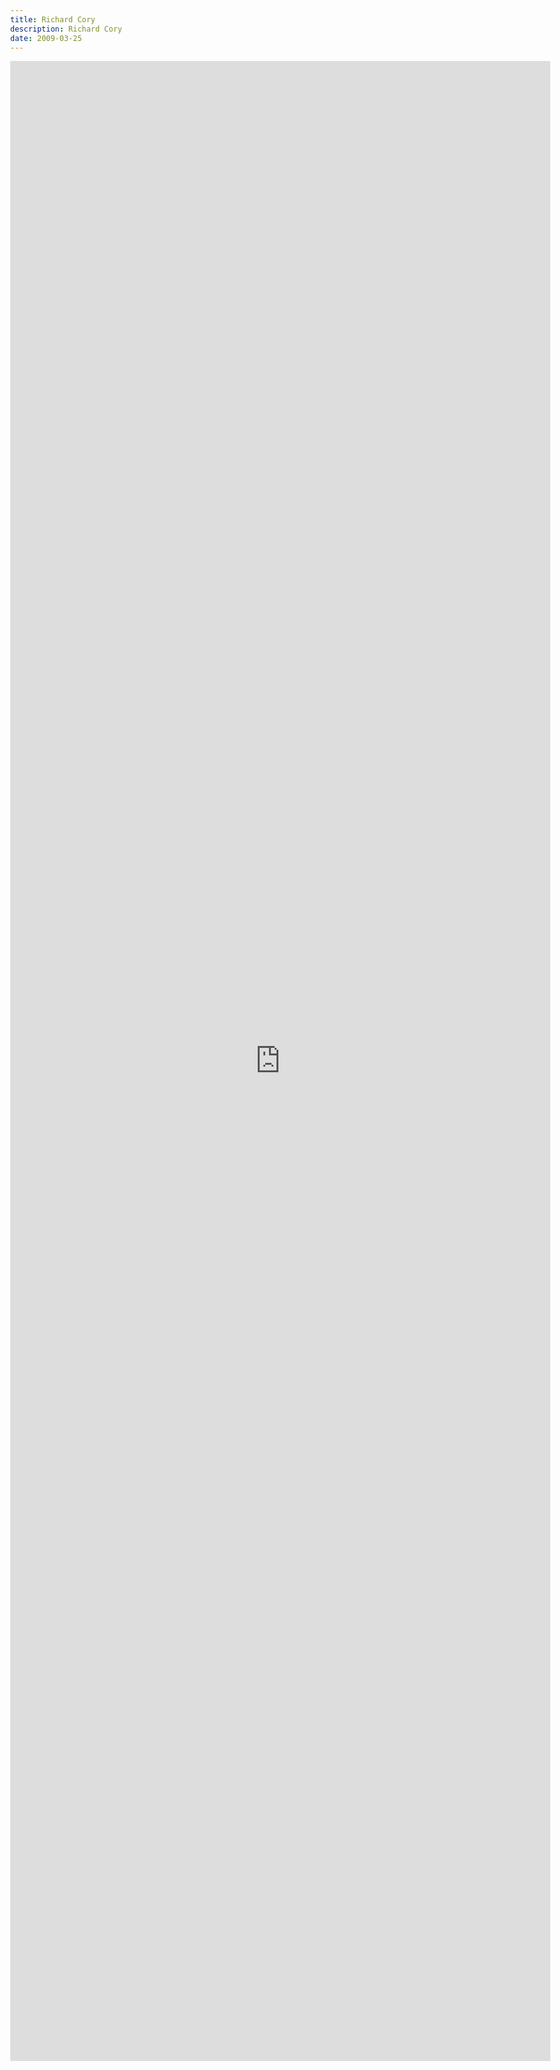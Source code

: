 ```yaml
---
title: Richard Cory
description: Richard Cory
date: 2009-03-25
---
```

<body style="margin:0">
<iframe src="https://docs.google.com/document/d/e/2PACX-1vTe3N0RpeHnqPcQXu4i2HyvfaVcyRbkHBtW2bB3xhMA-vu_O4IPWZg2G4MgLh4UdxI_cI8CHoHUE1fw/pub?embedded=true" style="border: none; width: 90vw; height: 80vh"></iframe>
